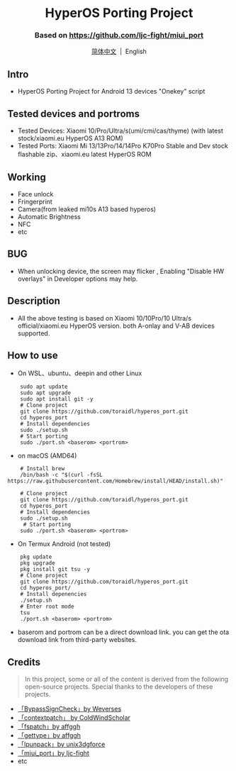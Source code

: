 <div align="center">


# HyperOS Porting Project
### Based on https://github.com/ljc-fight/miui_port

[简体中文](/README.md)&nbsp;&nbsp;|&nbsp;&nbsp;English

</div>

## Intro
- HyperOS Porting Project for Android 13 devices "Onekey" script

## Tested devices and portroms
- Tested Devices: Xiaomi 10/Pro/Ultra/s(umi/cmi/cas/thyme) (with latest stock/xiaomi.eu HyperOS A13 ROM)
- Tested Ports: Xiaomi Mi 13/13Pro/14/14Pro K70Pro Stable and Dev stock flashable zip、xiaomi.eu latest HyperOS ROM

## Working
- Face unlock
- Fringerprint
- Camera(from leaked mi10s A13 based hyperos)
- Automatic Brightness
- NFC
- etc


## BUG

- When unlocking device, the screen may flicker , Enabling "Disable HW overlays" in Developer options may help.

## Description
- All the above testing is based on Xiaomi 10/10Pro/10 Ultra/s official/xiaomi.eu HyperOS version. both A-onlay and  V-AB devices supported. 

## How to use
- On WSL、ubuntu、deepin and other Linux
```shell
    sudo apt update
    sudo apt upgrade
    sudo apt install git -y
    # Clone project
    git clone https://github.com/toraidl/hyperos_port.git
    cd hyperos_port
    # Install dependencies
    sudo ./setup.sh
    # Start porting
    sudo ./port.sh <baserom> <portrom>
```
- on macOS (AMD64)
```shell
    # Install brew
    /bin/bash -c "$(curl -fsSL https://raw.githubusercontent.com/Homebrew/install/HEAD/install.sh)"

    # Clone project
    git clone https://github.com/toraidl/hyperos_port.git
    cd hyperos_port
    # Install dependencies
    sudo ./setup.sh
     # Start porting
    sudo ./port.sh <baserom> <portrom>
```
- On Termux Android (not tested)
```shell
    pkg update
    pkg upgrade
    pkg install git tsu -y
    # Clone project
    git clone https://github.com/toraidl/hyperos_port.git
    cd hyperos_port/
    # Install depenencies
    ./setup.sh
    # Enter root mode 
    tsu
    ./port.sh <baserom> <portrom>
```
- baserom and portrom can be a direct download link. you can get the ota download link  from third-party websites.

## Credits
> In this project, some or all of the content is derived from the following open-source projects. Special thanks to the developers of these projects.

- [「BypassSignCheck」by Weverses](https://github.com/Weverses/BypassSignCheck)
- [「contextpatch」 by ColdWindScholar](https://github.com/ColdWindScholar/TIK)
- [「fspatch」by affggh](https://github.com/affggh/fspatch)
- [「gettype」by affggh](https://github.com/affggh/gettype)
- [「lpunpack」by unix3dgforce](https://github.com/unix3dgforce/lpunpack)
- [「miui_port」by ljc-fight](https://github.com/ljc-fight/miui_port)
- etc
